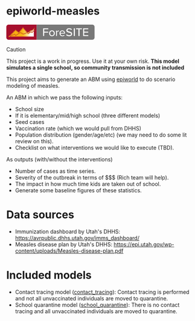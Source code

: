 # epiworld-measles
[![ForeSITE Group](https://github.com/EpiForeSITE/software/blob/e82ed88f75e0fe5c0a1a3b38c2b94509f122019c/docs/assets/foresite-software-badge.svg)](https://github.com/EpiForeSITE)

> [!CAUTION]
> This project is a work in progress. Use it at your own risk.
> **This model simulates a single school, so community transmission is not included**

This project aims to generate an ABM using [epiworld](https://github.com/UofUEpiBio/epiworld) to do scenario modeling of measles.

An ABM in which we pass the following inputs: 
- School size 
- If it is elementary/mid/high school (three different models) 
- Seed cases 
- Vaccination rate (which we would pull from DHHS) 
- Population distribution (gender/age/etc) (we may need to do some lit review on this). 
- Checklist on what interventions we would like to execute (TBD). 

As outputs (with/without the interventions) 
- Number of cases as time series. 
- Severity of the outbreak in terms of $$$ (Rich team will help). 
- The impact in how much time kids are taken out of school. 
- Generate some baseline figures of these statistics. 

# Data sources

- Immunization dashboard by Utah's DHHS: https://avrpublic.dhhs.utah.gov/imms_dashboard/
- Measles disease plan by Utah's DHHS: https://epi.utah.gov/wp-content/uploads/Measles-disease-plan.pdf

# Included models

- Contact tracing model ([contact_tracing](contact_tracing)): Contact tracing is performed and not all unvaccinated individuals are moved to quarantine.
- School quarantine model ([school_quarantine](school_quarantine)): There is no contact tracing and all unvaccinated individuals are moved to quarantine.